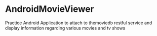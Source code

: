 # AndroidMovieViewer
Practice Android Application to attach to themoviedb restful service and display information regarding various movies and tv shows

